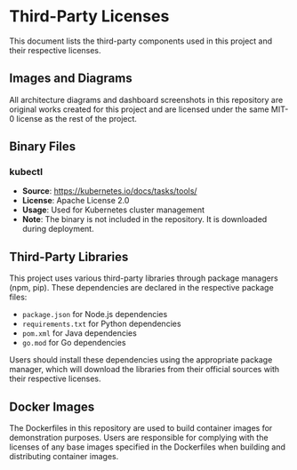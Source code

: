 # Third-Party Licenses

This document lists the third-party components used in this project and their respective licenses.

## Images and Diagrams

All architecture diagrams and dashboard screenshots in this repository are original works created for this project and are licensed under the same MIT-0 license as the rest of the project.

## Binary Files

### kubectl

- **Source**: https://kubernetes.io/docs/tasks/tools/
- **License**: Apache License 2.0
- **Usage**: Used for Kubernetes cluster management
- **Note**: The binary is not included in the repository. It is downloaded during deployment.

## Third-Party Libraries

This project uses various third-party libraries through package managers (npm, pip). These dependencies are declared in the respective package files:

- `package.json` for Node.js dependencies
- `requirements.txt` for Python dependencies
- `pom.xml` for Java dependencies
- `go.mod` for Go dependencies

Users should install these dependencies using the appropriate package manager, which will download the libraries from their official sources with their respective licenses.

## Docker Images

The Dockerfiles in this repository are used to build container images for demonstration purposes. Users are responsible for complying with the licenses of any base images specified in the Dockerfiles when building and distributing container images.